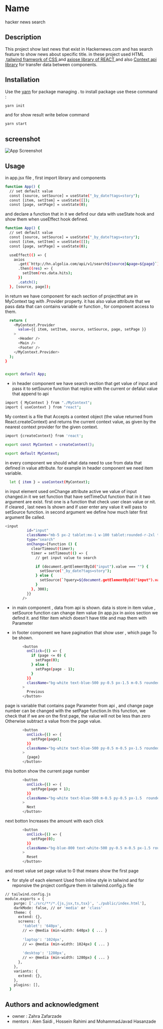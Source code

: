 # Name
hacker news search

## Description
This project show last news that exist in Hackernews.com and has search feature to show news about specific title. 
in these project used HTML ,[tailwind framwork of CSS ](https://github.com/tailwindlabs/tailwindcss) and [axiose library of REACT ](https://github.com/axios/axios#readme) and also [Context api library](https://reactjs.org/docs/hooks-reference.html) for transfer data between components.



## Installation

Use the [yarn](https://classic.yarnpkg.com/lang/en/docs/install/#windows-stable) for package managing . to install package use these command :

```bash
yarn init
```
and for show result write below command
```bash
yarn start
```
## screenshot
![App Screenshot](./screenshot.png)


## Usage
in app.jsx file , first import library and components
```bash
function App() {
  // set default value
  const [source, setSource] = useState("_by_date?tags=story");
  const [item, setItem] = useState([]);
  const [page, setPage] = useState(0);
```
and declare a function that in it we defind our data with useState hook and show them when useEffect hook defined.
```bash
function App() {
  // set default value
  const [source, setSource] = useState("_by_date?tags=story");
  const [item, setItem] = useState([]);
  const [page, setPage] = useState(0);

  useEffect(() => {
    axios
      .get(`http://hn.algolia.com/api/v1/search${source}&page=${page}`)
      .then((res) => {
        setItem(res.data.hits);
      })
      .catch();
  }, [source, page]);

```
in return we have component for each section of projectthat are in MyContext tag with .Provider property. it has also value attribute that we pass data that can contains variable or function , for component access to them.
```bash
  return (
    <MyContext.Provider 
      value={{ item, setItem, source, setSource, page, setPage }}
    >
      <Header />
      <Main />
      <Footer />
    </MyContext.Provider>
  );
}


export default App;
```

- in header component we have search section that get value of input and pass it to setSource function that replce with the current or defalut value that append to api

```bash
import { MyContext } from "./MyContext";
import { useContext } from "react";
```
My context is a file that Accepts a context object (the value returned from React.createContext) and returns the current context value, as given by the nearest context provider for the given context.
```bash
import {createContext} from 'react';

export const MyContext = createContext();

export default MyContext;
```
in every component we should what data need to use from data that defined in value attribute.
for example in header component we need item variable.
```bash
  let { item } = useContext(MyContext);
```
in input element used onChange attribute active we value of input changed.in it we set function that have setTimeOut function that in it two argument are exist. first one is a function that check user clean value or nit. if cleared , last news Is shown and if user enter any value it will pass to setSource function. in second argument we define how much later first argument Be called.
```bash
<input
          id="input"
          className="mb-5 px-2 tablet:mx-1 w-100 tablet:rounded-r-2xl text-blue-500 font-bold border-blue-500 outline-none h-12 box-border rounded-br-2xl"
          type="search"
          onChange={function () {
            clearTimeout(timer);
            timer = setTimeout(() => {
              // get input value to search

              if (document.getElementById("input").value === "") {
                setSource("_by_date?tags=story");
              } else {
                setSource(`?query=${document.getElementById("input").value}`);
              }
            }, 300);
          }}
        />
```
- in main component , data from api is shown. data is store in item value , setSource function can change item value (in app.jsx in axios section we defind it. and filter item which doesn't have title and map them with Parameter

- in footer component we have pagination that show user , which page To be shown.
```bash
        <button
          onClick={() => {
            if (page <= 0) {
              setPage(0);
            } else {
              setPage(page - 1);
            }
          }}
          className="bg-white text-blue-500 py-0.5 px-1.5 m-0.5 rounded shadow-2xl"
        >
          Previous
        </button>
```
page is variable that contains page Parameter from  api , and change page number can be changed with the setPage function.In this function, we check that if we are on the first page, the value will not be less than zero Otherwise subtract a value from the page value.
```bash
        <button
          onClick={() => {
            setPage(page);
          }}
          className="bg-white text-blue-500 py-0.5 m-0.5 px-1.5 rounded shadow-2xl"
        >
          {page}
        </button>
```
this botton show the current page number
```bash
        <button
          onClick={() => {
            setPage(page + 1);
          }}
          className="bg-white text-blue-500 m-0.5 py-0.5 px-1.5  rounded shadow-2xl"
        >
          Next
        </button>
```
next botton Increases the amount with each click
```bash
        <button
          onClick={() => {
            setPage(0);
          }}
          className="bg-blue-800 text-white-500 py-0.5 m-0.5 px-1.5 rounded shadow-2xl hover:bg-white hover:text-blue-500"
        >
          Reset
        </button>
```
and reset value set page value to 0 that means show the first page
- for style of each element Used from inline style in tailwind and for reponsive the project configure  them in tailwind.config.js file
```bash
// tailwind.config.js
module.exports = {
    purge: ['./src/**/*.{js,jsx,ts,tsx}', './public/index.html'],
    darkMode: false, // or 'media' or 'class'
    theme: {
      extend: {},
      screens: {
        'tablet': '640px',
        // => @media (min-width: 640px) { ... }
  
        'laptop': '1024px',
        // => @media (min-width: 1024px) { ... }
  
        'desktop': '1280px',
        // => @media (min-width: 1280px) { ... }
      },
    },
    variants: {
      extend: {},
    },
    plugins: [],
  }
```
## Authors and acknowledgment
- owner : Zahra Zafarzade
- mentors : Aien Saidi , Hossein Rahimi and MohammadJavad Hasanzade
